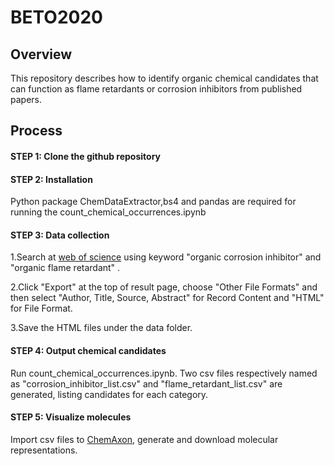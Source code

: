# BETO2020

## Overview
This repository describes how to identify organic chemical candidates that can function as flame retardants or corrosion inhibitors from published papers.
## Process
#### STEP 1: Clone the github repository
#### STEP 2: Installation
Python package ChemDataExtractor,bs4 and pandas are required for running the
count_chemical_occurrences.ipynb
#### STEP 3: Data collection
1.Search at [web of science](https://apps.webofknowledge.com/WOS_GeneralSearch_input.do?product=WOS&search_mode=GeneralSearch&SID=7CDbc95VnqxjeigJW9S&preferencesSaved=) using keyword "organic corrosion inhibitor" and "organic flame retardant" .

2.Click "Export" at the top of result page, choose "Other File Formats" and then select "Author, Title, Source, Abstract" for Record Content and "HTML" for File Format.

3.Save the HTML files under the data folder.
#### STEP 4: Output chemical candidates
Run count_chemical_occurrences.ipynb. Two csv files respectively named as "corrosion_inhibitor_list.csv" and "flame_retardant_list.csv" are generated, listing candidates for each category.
#### STEP 5: Visualize molecules
Import csv files to [ChemAxon](https://chemaxon.com/products/jchem-for-office), generate and download molecular representations.
